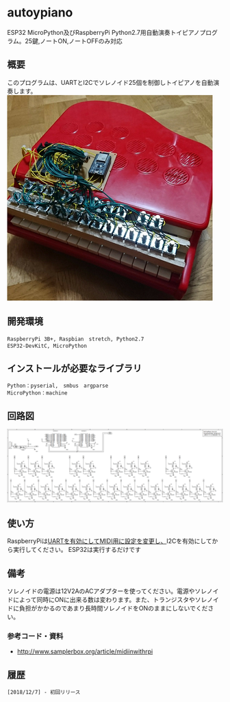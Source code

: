 # autoypiano

ESP32 MicroPython及びRaspberryPi Python2.7用自動演奏トイピアノプログラム。25鍵,ノートON,ノートOFFのみ対応

 ## 概要
このプログラムは、UARTとI2Cでソレノイド25個を制御しトイピアノを自動演奏します。
![Picture](https://github.com/YoutechA320U/autoypiano/blob/master/picture.png "Picture")

## 開発環境
    RaspberryPi 3B+, Raspbian　stretch, Python2.7
    ESP32-DevKitC, MicroPython

## インストールが必要なライブラリ
    Python：pyserial,　smbus　argparse
    MicroPython：machine

## 回路図
![SS](https://github.com/YoutechA320U/autoypiano/blob/master/ToyPiano.png "SS")

## 使い方

RaspberryPiは[UARTを有効にしてMIDI用に設定を変更し、](http://www.samplerbox.org/article/midiinwithrpi)I2Cを有効にしてから実行してください。
ESP32は実行するだけです

## 備考
ソレノイドの電源は12V2AのACアダプターを使ってください。電源やソレノイドによって同時にONに出来る数は変わります。また、トランジスタやソレノイドに負担がかかるのであまり長時間ソレノイドをONのままにしないでください。

### 参考コード・資料
* <http://www.samplerbox.org/article/midiinwithrpi>  

## 履歴
    [2018/12/7] - 初回リリース